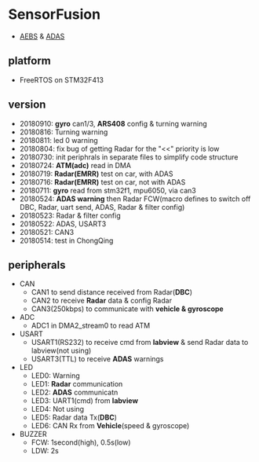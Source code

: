 # SensorFusion
 * [AEBS](https://en.wikipedia.org/wiki/AEBS) & [ADAS](https://en.wikipedia.org/wiki/ADAS)
## platform
 * FreeRTOS on STM32F413
## version
 * 20180910: **gyro** can1/3, **ARS408** config & turning warning
 * 20180816: Turning warning
 * 20180811: led 0 warning
 * 20180804: fix bug of getting Radar for the "<<" priority is low
 * 20180730: init periphrals in separate files to simplify code structure
 * 20180724: **ATM(adc)** read in DMA
 * 20180719: **Radar(EMRR)** test on car, with ADAS
 * 20180716: **Radar(EMRR)** test on car, not with ADAS
 * 20180711: **gyro** read from stm32f1, mpu6050, via can3 
 * 20180524: **ADAS warning** then Radar FCW(macro defines to switch off DBC, Radar, uart send, ADAS, Radar & filter config)
 * 20180523: Radar & filter config
 * 20180522: ADAS, USART3
 * 20180521: CAN3
 * 20180514: test in ChongQing
## peripherals
* CAN
    * CAN1 to send distance received from Radar(**DBC**)
    * CAN2 to receive **Radar** data & config Radar
    * CAN3(250kbps) to communicate with **vehicle & gyroscope**
* ADC
    * ADC1 in DMA2_stream0 to read ATM
* USART
    * USART1(RS232) to receive cmd from **labview** & send Radar data to labview(not using)
    * USART3(TTL) to receive **ADAS** warnings
* LED
    * LED0: Warning
    * LED1: **Radar** communication
    * LED2: **ADAS** communicatn
    * LED3: UART1(cmd) from **labview**
    * LED4: Not using
    * LED5: Radar data Tx(**DBC**)
    * LED6: CAN Rx from **Vehicle**(speed & gyroscope)
* BUZZER
    * FCW: 1second(high), 0.5s(low)
    * LDW: 2s
